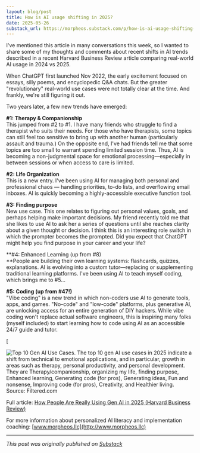 ```yaml
---
layout: blog/post
title: How is AI usage shifting in 2025?
date: 2025-05-26
substack_url: https://morpheos.substack.com/p/how-is-ai-usage-shifting-in-2025
---
```


I've mentioned this article in many conversations this week, so I wanted to share some of my thoughts and comments about recent shifts in AI trends described in a recent Harvard Business Review article comparing real-world AI usage in 2024 vs 2025.  
  
When ChatGPT first launched Nov 2022, the early excitement focused on essays, silly poems, and encyclopedic Q&A chats. But the greater "revolutionary" real-world use cases were not totally clear at the time. And frankly, we're still figuring it out.  
  
Two years later, a few new trends have emerged:  
  
**#1: Therapy & Companionship**  
This jumped from #2 to #1. I have many friends who struggle to find a therapist who suits their needs. For those who have therapists, some topics can still feel too sensitive to bring up with another human (particularly assault and trauma.) On the opposite end, I've had friends tell me that some topics are too small to warrant spending limited session time. Thus, AI is becoming a non-judgmental space for emotional processing—especially in between sessions or when access to care is limited.  
  
**#2: Life Organization**  
This is a new entry. I've been using AI for managing both personal and professional chaos — handling priorities, to-do lists, and overflowing email inboxes. AI is quickly becoming a highly-accessible executive function tool.  
  
**#3: Finding purpose**  
New use case. This one relates to figuring out personal values, goals, and perhaps helping make important decisions. My friend recently told me that she likes to use AI to ask her a series of questions until she reaches clarity about a given thought or decision. I think this is an interesting role switch in which the prompter becomes the prompted. Did you expect that ChatGPT might help you find purpose in your career and your life?  
  
**#4: Enhanced Learning (up from #8)  
**People are building their own learning systems: flashcards, quizzes, explanations. AI is evolving into a custom tutor—replacing or supplementing traditional learning platforms. I've been using AI to teach myself coding, which brings me to #5...  
  
**#5: Coding (up from #47!)**  
"Vibe coding" is a new trend in which non-coders use AI to generate tools, apps, and games. "No-code" and "low-code" platforms, plus generative AI, are unlocking access for an entire generation of DIY hackers. While vibe coding won't replace actual software engineers, this is inspiring many folks (myself included) to start learning how to code using AI as an accessible 24/7 guide and tutor.

[

![Top 10 Gen AI Use Cases. The top 10 gen AI use cases in 2025 indicate a shift from technical to emotional applications, and in particular, growth in areas such as therapy, personal productivity, and personal development. They are Therapy/companionship, organizing my life, finding purpose, Enhanced learning, Generating code (for pros), Generating ideas, Fun and nonsense, Improving code (for pros), Creativity, and Healthier living. Source: Filtered.com](https://substack-post-media.s3.amazonaws.com/public/images/85974928-6eed-43cb-a372-edd1f39f1bc9_1440x3316.png "Top 10 Gen AI Use Cases. The top 10 gen AI use cases in 2025 indicate a shift from technical to emotional applications, and in particular, growth in areas such as therapy, personal productivity, and personal development. They are Therapy/companionship, organizing my life, finding purpose, Enhanced learning, Generating code (for pros), Generating ideas, Fun and nonsense, Improving code (for pros), Creativity, and Healthier living. Source: Filtered.com")

Full article: [How People Are Really Using Gen AI in 2025 (Harvard Business Review)](https://hbr.org/2025/04/how-people-are-really-using-gen-ai-in-2025)

For more information about personalized AI literacy and implementation coaching: [www.morpheos.llc](http://www.morpheos.llc)

---

*This post was originally published on [Substack](https://morpheos.substack.com/p/how-is-ai-usage-shifting-in-2025)*
